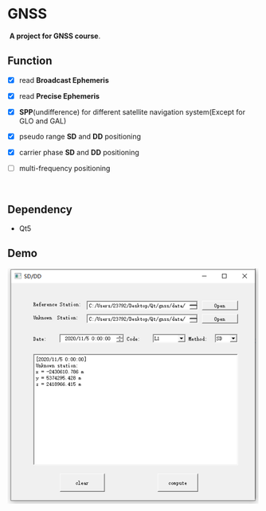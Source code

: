 # GNSS

​	**A project for GNSS course**.



## Function

- [x] read **Broadcast Ephemeris**

- [x] read **Precise Ephemeris**

- [x] **SPP**(undifference) for different satellite navigation system(Except for GLO and GAL)

- [x] pseudo range **SD** and **DD** positioning

- [x] carrier phase **SD** and **DD** positioning

- [ ] multi-frequency positioning

  

​	

## Dependency

* Qt5



## Demo

![image-20210503195131109](./pic/image-20210503194912828.png)

